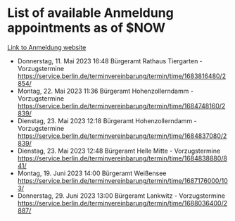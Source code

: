# List of available Anmeldung appointments as of $NOW
[Link to Anmeldung website](https://service.berlin.de/terminvereinbarung/termin/tag.php?termin=1&anliegen[]=120686&dienstleisterlist=122210,122217,327316,122219,327312,122227,327314,122231,327346,122243,327348,122254,122252,329742,122260,329745,122262,329748,122271,327278,122273,327274,122277,327276,330436,122280,327294,122282,327290,122284,327292,122291,327270,122285,327266,122286,327264,122296,327268,150230,329760,122297,327286,122294,327284,122312,329763,122314,329775,122304,327330,122311,327334,122309,327332,317869,122281,327352,122279,329772,122283,122276,327324,122274,327326,122267,329766,122246,327318,122251,327320,122257,327322,122208,327298,122226,327300&herkunft=http%3A%2F%2Fservice.berlin.de%2Fdienstleistung%2F120686%2F)
- Donnerstag, 11. Mai 2023 16:48 Bürgeramt Rathaus Tiergarten - Vorzugstermine https://service.berlin.de/terminvereinbarung/termin/time/1683816480/2854/
- Montag, 22. Mai 2023 11:36 Bürgeramt Hohenzollerndamm - Vorzugstermine https://service.berlin.de/terminvereinbarung/termin/time/1684748160/2839/
- Dienstag, 23. Mai 2023 12:18 Bürgeramt Hohenzollerndamm - Vorzugstermine https://service.berlin.de/terminvereinbarung/termin/time/1684837080/2839/
- Dienstag, 23. Mai 2023 12:48 Bürgeramt Helle Mitte - Vorzugstermine https://service.berlin.de/terminvereinbarung/termin/time/1684838880/841/
- Montag, 19. Juni 2023 14:00 Bürgeramt Weißensee https://service.berlin.de/terminvereinbarung/termin/time/1687176000/103/
- Donnerstag, 29. Juni 2023 13:00 Bürgeramt Lankwitz - Vorzugstermine https://service.berlin.de/terminvereinbarung/termin/time/1688036400/2887/
